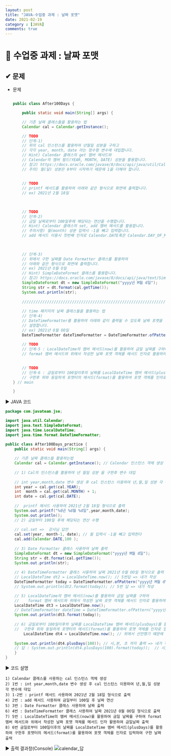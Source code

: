 ```yaml
---
layout: post
title: "JAVA-수업중 과제 : 날짜 포맷"
date: 2021-02-19
category : [JAVA]
comments: true
---
```


# 🔶 수업중 과제 : 날짜 포맷

## ✔ 문제

- 문제
	```java
	
	public class After100Days {
	
		public static void main(String[] args) {
	
		// 기존 날짜 클래스들을 활용하는 법
		Calendar cal = Calendar.getInstance();

		// TODO
		// 단계-1) 
		// 위의 cal 인스턴스를 활용하여 년월일 성분을 구하고 
		// 각각 year, month, date 라는 정수형 변수에 대입합니다.
		// Hint) Calendar 클래스의 get 멤버 메서드와 
		// Calendar의 멤버 필드(YEAR, MONTH, DATE) 성분을 활용합니다.
		// 참고) https://docs.oracle.com/javase/8/docs/api/java/util/Calendar.html
		// 주의) 월(달) 성분은 0부터 시작하기 때문에 1을 더해야 합니다.
		
		
		// TODO
		// printf 메서드를 활용하여 아래와 같은 형식으로 화면에 출력합니다.
		// ex) 2021년 2월 18일

		
		
		// TODO
		// 단계-2)
		// 금일 날짜로부터 100일후에 해당되는 연산을 수행합니다.
		// Hint) Calendar 클래스의 set, add 멤버 메서드를 활용합니다.
		// 주의사항) 월(month) 성분 입력시 -1을 빼고 입력합니다.
		// add 메서드 이용시 첫번째 인자로 Calendar.DATE혹은 Calendar.DAY_OF_MONTH 필드를 사용합니다.

		
		
		// 단계-3)
		// 위에서 구한 날짜를 Date Formatter 클래스를 활용하여 
		// 아래와 같은 형식으로 화면에 출력합니다.
		// ex) 2021년 O월 O일
		// Hint) SimpleDateFormat 클래스를 활용합니다.
		// 참고) https://docs.oracle.com/javase/8/docs/api/java/text/SimpleDateFormat.html
		SimpleDateFormat dt = new SimpleDateFormat("yyyy년 M월 d일");
		String str = dt.format(cal.getTime());
		System.out.println(str);        
		
		//////////////////////////////////////////////////////////////////
		
		// time 패키지의 날짜 클래스들을 활용하는 법
		// 단계-4)
		// DateTimeFormatter를 활용하여 아래와 같이 출력될 수 있도록 날짜 포맷을 
		// 설정합니다.
		// ex) 2021년 O월 OO일
		DateTimeFormatter dateTimeFormatter = DateTimeFormatter.ofPattern("yyyy년 M월 d일");
		
		// TODO
		// 단계-5 : LocalDateTime의 멤버 메서드(now)를 활용하여 금일 날짜를 구하여 
		// format 멤버 메서드와 위에서 작성한 날짜 포맷 객체를 메서드 인자로 활용하여 금일 날짜를 인쇄합니다.

		
		// TODO
		// 단계-6 : 금일로부터 100일이후의 날짜를 LocalDateTime 멤버 메서드(plusDays)를 활용하여
		// 구한후 위와 동일하게 포맷터의 메서드(format)를 활용하여 포맷 객체를 인자로 입력하여 구한 날짜를 인쇄합니다.          
	} // main
	
	}
	```

▶ JAVA 코드 

```java
package com.javateam.jse;

import java.util.Calendar;
import java.text.SimpleDateFormat;
import java.time.LocalDateTime;
import java.time.format.DateTimeFormatter;

public class After100Days_practice {
	public static void main(String[] args) {
		
	// 기존 날짜 클래스들 활용하는법
	Calendar cal = Calendar.getInstance(); // Calendar 인스턴스 객체 생성
	
	// 1) Cal의 인스턴스를 활용하여 년 월일 성분 을 구한후 변수 대입
	
	// int year,month,date 변수 생성 후 cal 인스턴스 이용하여 년,월,일 성분 각 변수에 대입
	int year = cal.get(cal.YEAR);
	int  month = cal.get(cal.MONTH) + 1;
	int date = cal.get(cal.DATE);
	
	//  printf 메서드 사용하여 2021년 2월 18일 형식으로 출력
	System.out.printf("%d년 %d월 %d일",year,month,date);
	System.out.println();
	// 2) 금일부터 100일 후에 해당되는 연산 수행
	
	// cal.set =>  강사님 답안 
	cal.set(year, month-1, date); // 월 입력시 -1을 빼고 입력한다 
	cal.add(Calendar.DATE,100 );
	
	// 3) Date Formatter 클래스 사용하여 날짜 출력
	SimpleDateFormat dt = new SimpleDateFormat("yyyy년 M월 d일");
	String str = dt.format(cal.getTime());
	System.out.println(str);
	
	// 4) DateTimeFormatter 클래스 사용하여 날짜 2021년 O월 OO일 형식으로 출력
	// LocalDateTime dt2 = LocalDateTime.now(); // 5번답 => 내가 작성
	DateTimeFormatter today = DateTimeFormatter.ofPattern("yyyy년 M월 d일");
	// System.out.println(dt2.format(today)); // 5번 답 => 내가 작성

	// 5) LocalDateTime의 멤버 메서드(now)를 활용하여 금일 날짜를 구하여 
	//    format 멤버 메서드와 위에서 작성한 날짜 포맷 객체를 메서드 인자로 활용하여 금일 날짜를 인쇄합니다.
	LocalDateTime dt3 = LocalDateTime.now();
	// DateTimeFormatter dateTime = DateTimeFormatter.ofPattern("yyyy년 M월 d일"); // 위에서 사용했기때문에 선언 안해도 됨 => 내가 작성
	System.out.println(dt3.format(today));
	
	// 6) 금일로부터 100일이후의 날짜를 LocalDateTime 멤버 메서드(plusDays)를 활용하여
	//	구한후 위와 동일하게 포맷터의 메서드(format)를 활용하여 포맷 객체를 인자로 입력하여 구한 날짜를 인쇄합니다.
		LocalDateTime dt4 = LocalDateTime.now(); // 위에서 선언했기 떄문에 선언 안하고 위에꺼 사용해도 된다 => 내가 작성
	
	System.out.println(dt4.plusDays(100)); // 시,분, 초 까지 출력 => 내가 작성
	// 답 : System.out.println(dt4.plusDays(100).format(today));  // 시,분, 초 제외하고 출력 => 강사님 답안
	}
}
```
▶ 코드 설명 

    1) Calendar 클래스를 사용하는 cal 인스턴스 객체 생성
    2) 1번 : int year,month,date 변수 생성 후 cal 인스턴스 이용하여 년,월,일 성분 각 변수에 대입
	3) 1-2번 : printf 메서드 사용하여 2021년 2월 18일 형식으로 출력
	4) 2번 : add 메서드 사용하여 금일부터 100일 후 날짜 연산
	5) 3번 : Date Formatter 클래스 사용하여 날짜 출력
	6) 4번 : DateTimeFormatter 클래스 사용하여 날짜 2021년 O월 OO일 형식으로 출력
	7) 5번 : LocalDateTime의 멤버 메서드(now)를 활용하여 금일 날짜를 구하여 format 멤버 메서드와 위에서 작성한 날짜 포맷 객체를 메서드 인자 활용하여 금일날짜 출력
	8) 6번 금일로부터 100일이후의 날짜를 LocalDateTime 멤버 메서드(plusDays)를 활용하여 구한후 포맷터의 메서드(format)를 활용하여 포맷 객체를 인자로 입력하여 구한 날짜 출력

▶ 출력 결과창(Console)
![calendar_답](https://user-images.githubusercontent.com/65608960/108464252-1fa49100-72c3-11eb-87a2-7521b3cfafda.JPG)

